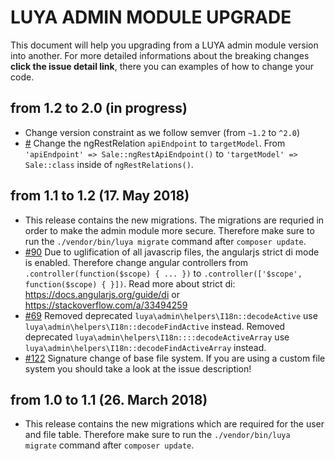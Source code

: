 # LUYA ADMIN MODULE UPGRADE

This document will help you upgrading from a LUYA admin module version into another. For more detailed informations about the breaking changes **click the issue detail link**, there you can examples of how to change your code.

## from 1.2 to 2.0 (in progress)

+ Change version constraint as we follow semver (from `~1.2` to `^2.0`)
+ [#]() Change the ngRestRelation `apiEndpoint` to `targetModel`. From `'apiEndpoint' => Sale::ngRestApiEndpoint()` to `'targetModel' => Sale::class` inside of `ngRestRelations()`.


## from 1.1 to 1.2 (17. May 2018)

+ This release contains the new migrations. The migrations are requried in order to make the admin module more secure. Therefore make sure to run the `./vendor/bin/luya migrate` command after `composer update`.
+ [#90](https://github.com/luyadev/luya-module-admin/issues/90) Due to uglification of all javascrip files, the angularjs strict di mode is enabled. Therefore change angular controllers from `.controller(function($scope) { ... })` to `.controller(['$scope', function($scope) { }])`. Read more about strict di: https://docs.angularjs.org/guide/di or https://stackoverflow.com/a/33494259 
+ [#69](https://github.com/luyadev/luya-module-admin/issues/69) Removed deprecated `luya\admin\helpers\I18n::decodeActive` use `luya\admin\helpers\I18n::decodeFindActive` instead. Removed deprecated `luya\admin\helpers\I18n::::decodeActiveArray` use `luya\admin\helpers\I18n::decodeFindActiveArray` instead.
+ [#122](https://github.com/luyadev/luya-module-admin/issues/122) Signature change of base file system. If you are using a custom file system you should take a look at the issue description!

## from 1.0 to 1.1 (26. March 2018)

+ This release contains the new migrations which are required for the user and file table. Therefore make sure to run the `./vendor/bin/luya migrate` command after `composer update`.
